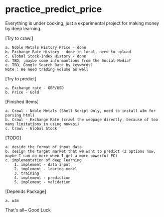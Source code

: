 # practice_predict_price

Everything is under cooking, just a experimental project for making money by deep learning.

[Try to crawl]

	a. Noble Metals History Price - done
	b. Exchange Rate History - done in local, need to upload
	c. Global Stock-Index History - done
	d. TBD, ,maybe some informantions from the Social Media?
	e. TBD, Google Search Rate by keywords?
	Note : We need trading volume as well

[Try to predict]

	a. Exchange rate - GBP/USD
	b. Price - Gold

[Finished Items]

	a. Crawl - Noble Metals (Shell Script Only, need to install w3m for parsing html)
	b. Crawl - Exchange Rate (crawl the webpage directly, because of too many limitations in using nowapi)
	c. Crawl - Global Stock

[TODO]

	a. deside the format of input data
	b. design the target market that we want to predict (2 options now, maybe I can do more when I get a more powerful PC)
	c. implementation of deep learning
		1. implement - data input
		2. implement - learing model
		3. training
		4. implement - prediction
		5. implement - validation

[Depends Package]

    a. w3m

That's all~ Good Luck
